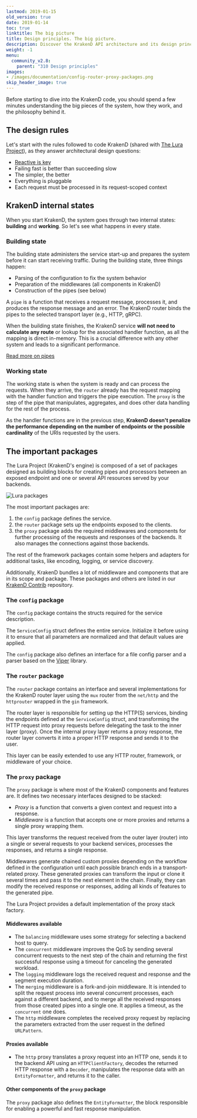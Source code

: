 ```yaml
---
lastmod: 2019-01-15
old_version: true
date: 2019-01-14
toc: true
linktitle: The big picture
title: Design principles. The big picture.
description: Discover the KrakenD API architecture and its design principles, as well its most important internal packages.
weight: -1
menu:
  community_v2.8:
    parent: "310 Design principles"
images:
- /images/documentation/config-router-proxy-packages.png
skip_header_image: true
---
```

Before starting to dive into the KrakenD code, you should spend a few minutes understanding the big pieces of the system, how they work, and the philosophy behind it.

## The design rules
Let's start with the rules followed to code KrakenD (shared with [The Lura Project](https://luraproject.org)), as they answer architectural design questions:

* [Reactive is key](http://www.reactivemanifesto.org/)
* Failing fast is better than succeeding slow
* The simpler, the better
* Everything is pluggable
* Each request must be processed in its request-scoped context

## KrakenD internal states
When you start KrakenD, the system goes through two internal states: **building** and **working**. So let's see what happens in every state.

### Building state
The building state administers the service start-up and prepares the system before it can start receiving traffic. During the building state, three things happen:

- Parsing of the configuration to fix the system behavior
- Preparation of the middlewares (all components in KrakenD)
- Construction of the pipes (see below)

A `pipe` is a function that receives a request message, processes it, and produces the response message and an error. The KrakenD router binds the pipes to the selected transport layer (e.g., HTTP, gRPC).

When the building state finishes, the KrakenD service **will not need to calculate any route** or lookup for the associated handler function, as all the mapping is direct in-memory. This is a crucial difference with any other system and leads to a significant performance.

[Read more on pipes](/docs/v2.8/design/execution-flow/)

### Working state
The working state is when the system is ready and can process the requests. When they arrive, the `router` already has the request mapping with the handler function and triggers the pipe execution. The `proxy` is the step of the pipe that manipulates, aggregates, and does other data handling for the rest of the process.

As the handler functions are in the previous step, **KrakenD doesn't penalize the performance depending on the number of endpoints or the possible cardinality** of the URIs requested by the users.

## The important packages
The Lura Project (KrakenD's engine) is composed of a set of packages designed as building blocks for creating pipes and processors between an exposed endpoint and one or several API resources served by your backends.


![Lura packages](/images/documentation/config-router-proxy-packages.png)

The most important packages are:

1. the `config` package defines the service.
2. the `router` package sets up the endpoints exposed to the clients.
3. the `proxy` package adds the required middlewares and components for further processing of the requests and responses of the backends. It also manages the connections against those backends.

The rest of the framework packages contain some helpers and adapters for additional tasks, like encoding, logging, or service discovery.

Additionally, KrakenD bundles a lot of middleware and components that are in its scope and package. These packages and others are listed in our [KrakenD Contrib](https://github.com/krakend/krakend-contrib) repository.


### The `config` package

The `config` package contains the structs required for the service description.

The `ServiceConfig` struct defines the entire service. Initialize it before using it to ensure that all parameters are normalized and that default values are applied.

The `config` package also defines an interface for a file config parser and a parser based on the [Viper](https://github.com/spf13/viper) library.

### The `router` package

The `router` package contains an interface and several implementations for the KrakenD router layer using the `mux` router from the `net/http` and the `httprouter` wrapped in the `gin` framework.

The router layer is responsible for setting up the HTTP(S) services, binding the endpoints defined at the `ServiceConfig` struct, and transforming the HTTP request into proxy requests before delegating the task to the inner layer (proxy). Once the internal proxy layer returns a proxy response, the router layer converts it into a proper HTTP response and sends it to the user.

This layer can be easily extended to use any HTTP router, framework, or middleware of your choice.

### The `proxy` package

The `proxy` package is where most of the KrakenD components and features are. It defines two necessary interfaces designed to be stacked:

* *Proxy* is a function that converts a given context and request into a response.
* *Middleware* is a function that accepts one or more proxies and returns a single proxy wrapping them.

This layer transforms the request received from the outer layer (router) into a single or several requests to your backend services, processes the responses, and returns a single response.

Middlewares generate chained custom proxies depending on the workflow defined in the configuration until each possible branch ends in a transport-related proxy. These generated proxies can transform the input or clone it several times and pass it to the next element in the chain. Finally, they can modify the received response or responses, adding all kinds of features to the generated pipe.

The Lura Project provides a default implementation of the proxy stack factory.

#### Middlewares available

* The `balancing` middleware uses some strategy for selecting a backend host to query.
* The `concurrent` middleware improves the QoS by sending several concurrent requests to the next step of the chain and returning the first successful response using a timeout for canceling the generated workload.
* The `logging` middleware logs the received request and response and the segment execution duration.
* The `merging` middleware is a fork-and-join middleware. It is intended to split the request process into several concurrent processes, each against a different backend, and to merge all the received responses from those created pipes into a single one. It applies a timeout, as the `concurrent` one does.
* The `http` middleware completes the received proxy request by replacing the parameters extracted from the user request in the defined `URLPattern`.

#### Proxies available

* The `http` proxy translates a proxy request into an HTTP one, sends it to the backend API using an `HTTPClientFactory`, decodes the returned HTTP response with a `Decoder`, manipulates the response data with an `EntityFormatter`, and returns it to the caller.

#### Other components of the `proxy` package

The `proxy` package also defines the `EntityFormatter`, the block responsible for enabling a powerful and fast response manipulation.